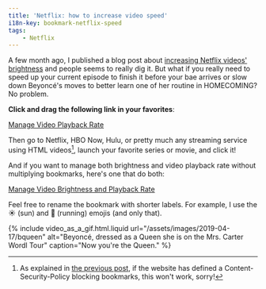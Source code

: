 ```yaml
---
title: 'Netflix: how to increase video speed'
i18n-key: bookmark-netflix-speed
tags:
    - Netflix
---
```


A few month ago, I published a blog post about
[increasing Netflix videos' brightness](/2018/08/bookmark-netflix-brightness/)
and people seems to really dig it. But what if you really need to speed up your
current episode to finish it before your bae arrives or slow down Beyoncé's
moves to better learn one of her routine in HOMECOMING? No problem.

<!-- more -->

**Click and drag the following link in your favorites**:

<!-- nomicrotypo --><a href="javascript:(function(){var b=Number(prompt('Video playback rate?','1'))%7C%7C1;Array.from(document.getElementsByTagName('video')).forEach(function(a){a.playbackRate=b;a.play()})})();" title="Manage Video Playback Rate">Manage Video Playback Rate</a><!-- endnomicrotypo -->

Then go to Netflix, HBO Now, Hulu, or pretty much any streaming service using
HTML videos[^1], launch your favorite series or movie, and click it!

[^1]:

    As explained in [the previous post](/2018/08/bookmark-netflix-brightness/),
    if the website has defined a Content-Security-Policy blocking bookmarks,
    this won't work, sorry!

And if you want to manage both brightness and video playback rate without
multiplying bookmarks, here's one that do both:

<!-- nomicrotypo --><a href="javascript:(function(){var c=Number(prompt('Video playback rate?','1'))%7C%7C1,a=prompt('Video brightness?','100%');a=/^\d+(\.\d+)?%$/.test(a)?a:'100%';Array.from(document.getElementsByTagName('video')).forEach(function(b){b.playbackRate=c;b.play();b.setAttribute('style',b.getAttribute('style')+'filter: brightness('+a+');')})})();" title="Manage Video Brightness and Playback Rate">Manage Video Brightness and Playback Rate</a><!-- endnomicrotypo -->

Feel free to rename the bookmark with shorter labels. For example, I use the ☀️
(sun) and 🏃‍ (running) emojis (and only that).

{% include video_as_a_gif.html.liquid
url="/assets/images/2019-04-17/bqueen"
alt="Beyoncé, dressed as a Queen she is on the Mrs. Carter Wordl Tour"
caption="Now you're the Queen."
%}
